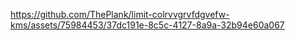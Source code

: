 https://github.com/ThePlank/limit-colrvvgrvfdgvefw-kms/assets/75984453/37dc191e-8c5c-4127-8a9a-32b94e60a067
